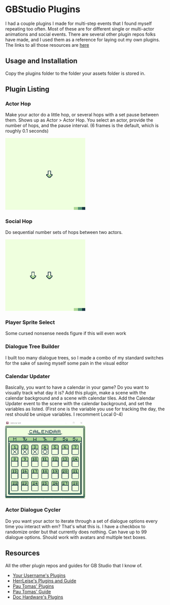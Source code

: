# GBStudio Plugins

I had a couple plugins I made for multi-step events that I found myself repeating too often. Most of these are for different single or multi-actor animations and social events. There are several other plugin repos folks have made, and I used them as a reference for laying out my own plugins. The links to all those resources are [here](#Resources)

## Usage and Installation

Copy the plugins folder to the folder your assets folder is stored in. 

## Plugin Listing

### Actor Hop
Make your actor do a little hop, or several hops with a set pause between them. Shows up as Actor > Actor Hop. You select an actor, provide the number of hops, and the pause interval. (6 frames is the default, which is roughly 0.1 seconds)


<img alt="Example of an actor performing repeated hops" src="./images/actor_hop.gif" width="50%">

### Social Hop
Do sequential number sets of hops between two actors.

<img alt="Example of a pair of actors performing repeated hops, growing in amount as they alternate" src="./images/social_hop.gif" width="50%">

### Player Sprite Select
Some cursed nonsense needs figure if this will even work

### Dialogue Tree Builder
I built too many dialogue trees, so I made a combo of my standard switches for the sake of saving myself some pain in the visual editor

### Calendar Updater
Basically, you want to have a calendar in your game? Do you want to visually track what day it is? Add this plugin, make a scene with the calendar background and a scene with calendar tiles. Add the Calendar Updater event to the scene with the calendar background, and set the variables as listed. (First one is the variable you use for tracking the day, the rest should be unique variables. I recomment Local 0-4)

<img alt="Example of an in game calendar, on the fourth day of the month" src="./images/calendar_example.PNG" width="50%">

### Actor Dialogue Cycler
Do you want your actor to iterate through a set of dialogue options every time you interact with em? That's what this is. I have a checkbox to randomize order but that currently does nothing. Can have up to 99 dialogue options. Should work with avatars and multiple text boxes.

## Resources
All the other plugin repos and guides for GB Studio that I know of.

- [Your Username's Plugins](https://github.com/Y0UR-U5ERNAME/gbs-plugin-collection)
- [HerrLeise's Plugins and Guide](https://github.com/HerrLeise/GB-Studio-Plugins)
- [Pau Tomas' Plugins](https://github.com/pau-tomas/gb-studio-plugins)
- [Pau Tomas' Guide](https://gist.github.com/pau-tomas/25ef9ab2508b80b22bde4091b1df0503)
- [Doc Hardware's Plugins](https://github.com/dochardware/GBStudio-Plugins)